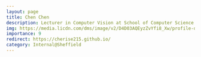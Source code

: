 ```yaml
---
layout: page
title: Chen Chen
description: Lecturer in Computer Vision at School of Computer Science
img: https://media.licdn.com/dms/image/v2/D4D03AQEyzZvYfi8_Xw/profile-displayphoto-shrink_400_400/profile-displayphoto-shrink_400_400/0/1729272135020?e=1735171200&v=beta&t=f4DBNfXBDSs_8zT8pSqAcJeZ-eWOVB8g6TPxqiaV-HY
importance: 9
redirect: https://cherise215.github.io/
category: Internal@Sheffield
---
```


